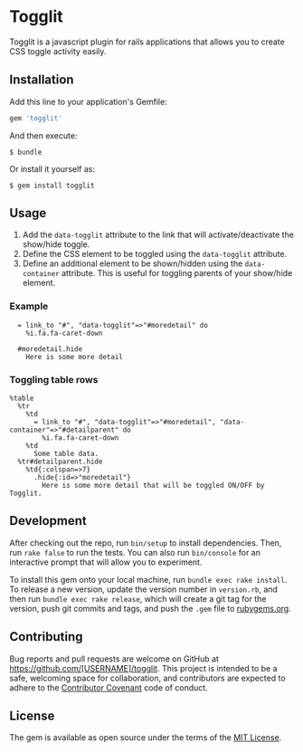# Togglit

Togglit is a javascript plugin for rails applications that allows you to create
CSS toggle activity easily.


## Installation

Add this line to your application's Gemfile:

```ruby
gem 'togglit'
```

And then execute:

    $ bundle

Or install it yourself as:

    $ gem install togglit

## Usage
1. Add the `data-togglit` attribute to the link that will activate/deactivate the show/hide toggle.
2. Define the CSS element to be toggled using the `data-togglit` attribute.
3. Define an additional element to be shown/hidden using the `data-container` attribute.  This is useful for toggling <tr> parents of your show/hide element.

### Example
```haml
  = link_to "#", "data-togglit"=>"#moredetail" do
    %i.fa.fa-caret-down

  #moredetail.hide
    Here is some more detail
```

### Toggling table rows
```haml
%table
  %tr
    %td
      = link_to "#", "data-togglit"=>"#moredetail", "data-container"=>"#detailparent" do
        %i.fa.fa-caret-down
    %td
      Some table data.
  %tr#detailparent.hide
    %td{:colspan=>7}
      .hide{:id=>"moredetail"}
        Here is some more detail that will be toggled ON/OFF by Togglit.
```

## Development

After checking out the repo, run `bin/setup` to install dependencies. Then, run `rake false` to run the tests. You can also run `bin/console` for an interactive prompt that will allow you to experiment.

To install this gem onto your local machine, run `bundle exec rake install`. To release a new version, update the version number in `version.rb`, and then run `bundle exec rake release`, which will create a git tag for the version, push git commits and tags, and push the `.gem` file to [rubygems.org](https://rubygems.org).

## Contributing

Bug reports and pull requests are welcome on GitHub at https://github.com/[USERNAME]/togglit. This project is intended to be a safe, welcoming space for collaboration, and contributors are expected to adhere to the [Contributor Covenant](contributor-covenant.org) code of conduct.


## License

The gem is available as open source under the terms of the [MIT License](http://opensource.org/licenses/MIT).
